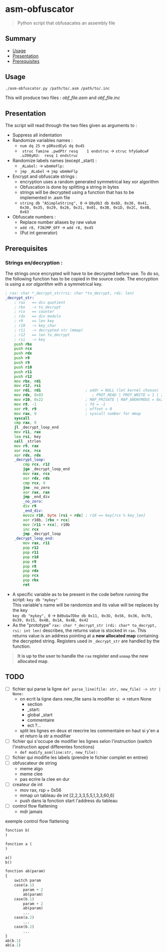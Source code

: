 # asm-obfuscator
> Python script that obfusacates an assembly file

## Summary
- [Usage](#usage)
- [Presentation](#presentation)
- [Prerequisites](#prerequisites)


## Usage
```sh
./asm-obfuscator.py /path/to/.asm /path/to/.inc
```
This will produce two files : *obf_file.asm* and *obf_file.inc*

## Presentation
The script will read through the two files given as arguments to :  
- Suppress all indentation
- Randomize variables names :
	- ```num dq 25``` -> ```pDRozdEyG dq 0x45```  
	- ``` struc famine .pwdPtr resq    1 endstruc``` -> ```struc hfyGa0cwF .u398yKU:  resq 1 endstruc```
- Randomize labels names (except _start) :
	- ```_ALabel:``` -> ```wbmHeFlp:```  
	- ```jmp _ALabel``` -> ```jmp wbmHeFlp```  
- Encrypt and obfuscate strings :
	- encryption uses a random generated symmetrical key xor algorithm
	- Obfuscation is done by splitting a string in bytes
	- strings will be decrypted using a function that has to be implemented in .asm file
	- ```string db "ASimpleString", 0``` -> ```Q0yOb3 db 0x6D, 0x30, 0x41, 0x30, 0x35, 0x29, 0x26, 0x31, 0x01, 0x3B, 0x1D, 0x2C, 0x4B, 0x63```  
- Obfuscate numbers :
	- Replace number aliases by raw value
	- ```add r8, FINJMP_OFF``` -> ```add r8, 0x45```
	- (Put int generator)

## Prerequisites

### Strings en/decryption :
The strings once encrypted will have to be decrypted before use. To do so, the following function has to be copied in the source code. The encryption is using a *xor algorithm* with a symmetrical key. 
```asm
; rax: char *_decrypt_str(rsi: char *to_decrypt, rdi: len)
_decrypt_str:
	; rax	== div quotient
	; rbx	-> to_decrypt
	; rcx	== counter
	; rdx	== div modulo
	; r9	== len key
	; r10	-> key_char
	; r11	-> decrypted str (mmap)
	; r12	== len to_decrypt
	; rsi	-> key
	push rbx
	push rcx
	push rdx
	push r8
	push r9
	push r10
	push r11
	push r12
	mov rbx, rdi
	mov r12, rsi
    xor rdi, rdi                    ; addr = NULL (let kernel choose)
    mov rdx, 0x03                      ; PROT_READ | PROT_WRITE = 1 | 2 = 3
    mov r10, 0x22                   ; MAP_PRIVATE | MAP_ANONYMOUS = 0x2 | 0x20 = 0x22
    mov r8, -1                      ; fd = -1
    xor r9, r9                      ; offset = 0
    mov rax, 9                      ; syscall number for mmap
    syscall
	cmp rax, 0
	jl _decrypt_loop_end
	mov r11, rax
	lea rsi, key
	call _strlen
	mov r9, rax
	xor rcx, rcx
	xor rdx, rdx
	_decrypt_loop:
		cmp rcx, r12
		jge	_decrypt_loop_end
		mov rax, rcx
		xor rdx, rdx
		cmp rcx, 0
		jne _no_zero
		xor rax, rax
		jmp _end_div
		_no_zero:
		div r9
		_end_div:
		movzx r10, byte [rsi + rdx]	; r10 == key[rcx % key_len]
		xor r10b, [rbx + rcx]
		mov [r11 + rcx], r10b
		inc rcx
		jmp _decrypt_loop
	_decrypt_loop_end:
		mov rax, r11
		pop r12
		pop r11
		pop r10
		pop r9
		pop r8
		pop rdx
		pop rcx
		pop rbx
		ret
```
- A specific variable as to be present in the code before running the script: ```key db "mykey"```  
This variable's name will be randomize and its value will be replaces by the key  
```key db "mykey", 0``` -> ```Bd0uGw7Dbe db 0x11, 0x3D, 0x56, 0x36, 0x78, 0x39, 0x15, 0x4B, 0x1A, 0x4B, 0x42```  
- As the "prototype" ```rax: char *_decrypt_str (rdi: char* to_decrypt, rsi: int len)``` describes, the returns value is stocked in ```rax```. This returns value is an address pointing at a **new allocated map** containing the decrypted string. Registers used in ```_decrypt_str``` are handled by the function.  
> **It is up to the user to handle the ```rax``` register and ```unmap``` the new allocated map**.   

## TODO

- [ ] fichier qui parse la ligne `def parse_line(file: str, new_file) -> str | None:`
    - on ecrit la ligne dans new_file sans la modifier si: -> return None
        - section
        - _start:
        - global _start
        - commentaire
        - ect ?...
    - split les lignes en deux et reecrire les commentaire en haut si y'en a et return la str a modifier
- [ ] fichier qui s'occupe de modifier les lignes selon l'instruction (switch l'instruction appel differentes fonctions)
    - `def modify_asm(line:str, new_file):`
- [ ] fichier qui modifie les labels (prendre le fichier complet en entree)
- [ ] obfuscateur de string
    - meme algo
    - meme clee
    - pas ecrire la clee en dur
- [ ] createur de int
    - mov rax, rsp + 0x56
    - mmap un tableau de int [2,2,3,3,5,5,1,3,3,60,6]
    - push dans la fonction start l'address du tableau
- [ ] control flow flattening
    - mdr jamais

exemple control flow flattening
```py
fonction b(
)

fonction a (
)

a()
b()

fonction ab(param)
{
    switch param
    case(a.1)
        param + 2
        ab(param)
    case(b.1)
        param + 2
        ab(param)
        ...
    case(a.2)
        ...
    case(b.2)
        ...
}
ab(b.1)
ab(a.1)
```
